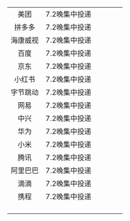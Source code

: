 |      |          |     |     |     |     |
| :--: | :------: | :-: | :-: | :-: | :-: |
|  美团  | 7.2晚集中投递 |     |     |     |     |
| 拼多多  | 7.2晚集中投递 |     |     |     |     |
| 海康威视 | 7.2晚集中投递 |     |     |     |     |
|  百度  | 7.2晚集中投递 |     |     |     |     |
|  京东  | 7.2晚集中投递 |     |     |     |     |
| 小红书  | 7.2晚集中投递 |     |     |     |     |
| 字节跳动 | 7.2晚集中投递 |     |     |     |     |
|  网易  | 7.2晚集中投递 |     |     |     |     |
|  中兴  | 7.2晚集中投递 |     |     |     |     |
|  华为  | 7.2晚集中投递 |     |     |     |     |
|  小米  | 7.2晚集中投递 |     |     |     |     |
|  腾讯  | 7.2晚集中投递 |     |     |     |     |
| 阿里巴巴 | 7.2晚集中投递 |     |     |     |     |
|  滴滴  | 7.2晚集中投递 |     |     |     |     |
|  携程  | 7.2晚集中投递 |     |     |     |     |
|      |          |     |     |     |     |
|      |          |     |     |     |     |
|      |          |     |     |     |     |
|      |          |     |     |     |     |
